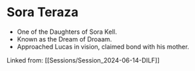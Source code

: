 # Sora Teraza

- One of the Daughters of Sora Kell.
- Known as the Dream of Droaam.
- Approached Lucas in vision, claimed bond with his mother.

Linked from: [[Sessions/Session_2024-06-14-DILF]]